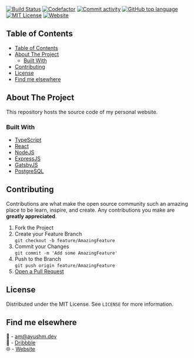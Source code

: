 <!-- PROJECT SHIELDS -->
<!--
*** I'm using markdown "reference style" links for readability.
*** Reference links are enclosed in brackets [ ] instead of parentheses ( ).
*** See the bottom of this document for the declaration of the reference variables
*** for contributors-url, forks-url, etc. This is an optional, concise syntax you may use.
*** https://www.markdownguide.org/basic-syntax/#reference-style-links
-->


<!-- [![Semaphore](https://ayushmishra.semaphoreci.com/badges/icon-request-api.svg)](https://ayushmishra.semaphoreci.com/badges/icon-request-api.svg) -->
[![Build Status][azure-build-status]][azure-build-url]
[![Codefactor][codefactor]][codefactor]
[![Commit activity][commit-activity]][commit-activity]
[![GitHub top language][top-language]][top-language]
[![MIT License][license-shield]][license-url]
[![Website][website]][website-url]



<!-- TABLE OF CONTENTS -->
## Table of Contents

- [Table of Contents](#table-of-contents)
- [About The Project](#about-the-project)
  - [Built With](#built-with)
- [Contributing](#contributing)
- [License](#license)
- [Find me elsewhere](#find-me-elsewhere)

<!-- ABOUT THE PROJECT -->
## About The Project

This repository hosts the source code of my personal website.

### Built With

* [TypeScript](https://www.typescriptlang.org/)
* [React](https://reactjs.org/)
* [NodeJS](https://nodejs.org/)
* [ExpressJS](https://expressjs.com/)
* [GatsbyJS](https://www.gatsbyjs.org/)
* [PostgreSQL](https://www.postgresql.org/)

<!-- CONTRIBUTING -->
## Contributing

Contributions are what make the open source community such an amazing place to be learn, inspire, and create. Any contributions you make are **greatly appreciated**.

1. Fork the Project
2. Create your Feature Branch<br>
  `git checkout -b feature/AmazingFeature`
3. Commit your Changes<br>
  `git commit -m 'Add some AmazingFeature'`
4. Push to the Branch<br>
  `git push origin feature/AmazingFeature`
5. <a href="https://help.github.com/en/github/collaborating-with-issues-and-pull-requests/creating-a-pull-request">Open a Pull Request</a>

<!-- LICENSE -->
## License

Distributed under the MIT License. See `LICENSE` for more information.

<!-- CONTACT -->

## Find me elsewhere
:email: - [am@ayushm.dev](mailto:am@ayushm.dev)<br>
:basketball: - [Dribbble](https://dribbble.com/ayush)<br>
:globe_with_meridians: - [Website](https://ayushm.dev)

<!-- MARKDOWN LINKS & IMAGES -->
<!-- https://www.markdownguide.org/basic-syntax/#reference-style-links -->
[azure-build-latest]: https://dev.azure.com/hsuay/hsuay/_build/latest?definitionId=1&branchName=master
[azure-build-url]: https://dev.azure.com/hsuay/hsuay/_build/latest?definitionId=1&branchName=master
[azure-build-status]: https://img.shields.io/azure-devops/build/hsuay/bebe3cfa-3517-49e3-b2ed-b1f919a18a91/1?style=for-the-badge
[license-shield]: https://img.shields.io/github/license/othneildrew/Best-README-Template.svg?style=for-the-badge
[license-url]: https://github.com/othneildrew/Best-README-Template/blob/master/LICENSE.txt
[codefactor]: https://img.shields.io/codefactor/grade/github/prunedneuron/icon-request-api?style=for-the-badge
[commit-activity]: https://img.shields.io/github/commit-activity/m/PrunedNeuron/icon-request-api?style=for-the-badge
[website]: https://img.shields.io/website?down_color=lightgrey&down_message=offline&style=for-the-badge&up_color=green&up_message=online&url=https%3A%2F%2Fayushm.dev
[website-url]: https://ayushm.dev
[top-language]: https://img.shields.io/github/languages/top/PrunedNeuron/icon-request-api?style=for-the-badge
